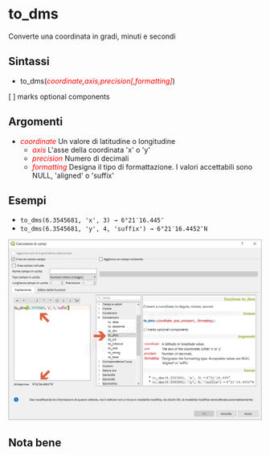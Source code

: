 # to_dms

Converte una coordinata in gradi, minuti e secondi

## Sintassi

* to_dms(_<span style="color:red;">coordinate</span>,<span style="color:red;">axis<span style="color:red;">,<span style="color:red;">precision</span>[,<span style="color:red;">formatting</span>]_)

[ ] marks optional components

## Argomenti

* _<span style="color:red;">coordinate</span>_ Un valore di latitudine o longitudine
  * _<span style="color:red;">axis</span>_ L'asse della coordinata 'x' o 'y'
  * _<span style="color:red;">precision</span>_ Numero di decimali
  * _<span style="color:red;">formatting</span>_ Designa il tipo di formattazione. I valori accettabili sono NULL, 'aligned' o 'suffix'

## Esempi

* `to_dms(6.3545681, 'x', 3) → 6°21′16.445″`
* `to_dms(6.3545681, 'y', 4, 'suffix') → 6°21′16.4452″N`

![](/img/conversioni/to_dms1.png)

## Nota bene
